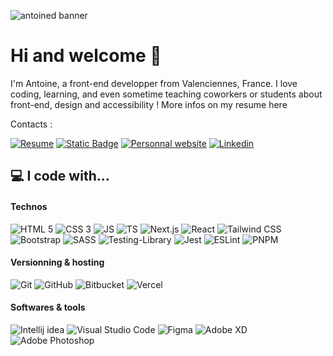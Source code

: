 ![antoined banner](https://github.com/adangleterre/adangleterre/assets/45876792/3db5f6c9-5a1f-4b8e-928c-6ce63087b277)

# Hi and welcome 👋

I'm Antoine, a front-end developper from Valenciennes, France. I love coding, learning, and even sometime teaching coworkers or students about front-end, design and accessibility ! More infos on my resume here

Contacts :

[![Resume](https://img.shields.io/badge/Take%20a%20look%20at%20my%20resume-%20%231E4D85?style=flat-square&logo=CV&logoColor=%23EAF1F6)](https://drive.google.com/file/d/1tjdjfRHZ6Q07skRe19hsihYCxvw4dIuU/view?usp=sharing)
[![Static Badge](https://img.shields.io/badge/Send%20me%20an%20email-%20%232A1B85?style=flat-square&logo=gmail&logoColor=%23EAF1F6)](mailto:bonjour@antoinedangleterre.com)
[![Personnal website](https://img.shields.io/badge/Visit%20my%20personnal%20website-%20%231B4D85?style=flat-square&logo=google-chrome&logoColor=%23EAF1F6)](https://antoinedangleterre.com)
[![Linkedin](https://img.shields.io/badge/Find%20me%20on%20LinkedIn-%20%23631B85?style=flat-square&logo=linkedin&logoColor=%23EAF1F6)](https://fr.linkedin.com/in/antoine-dangleterre)


## 💻 I code with...

#### Technos
![HTML 5](https://github.com/adangleterre/adangleterre/assets/45876792/7daba958-0408-4fed-b407-acfd98e86e4d)
![CSS 3](https://github.com/adangleterre/adangleterre/assets/45876792/5bdc1dcb-b7db-4a37-9341-ba2d36b02364)
![JS](https://github.com/adangleterre/adangleterre/assets/45876792/a6ff9932-bb16-4224-a526-81f90b4c4507)
![TS](https://img.shields.io/badge/TypeScript-007ACC?style=for-the-badge&logo=typescript&logoColor=white)
![Next.js](https://github.com/adangleterre/adangleterre/assets/45876792/6794dcd6-6f38-4f39-bc37-f0dee5f5eb54)
![React](https://github.com/adangleterre/adangleterre/assets/45876792/0f15baaa-ca71-492a-998f-d00ecaf9aa2d)
![Tailwind CSS](https://github.com/adangleterre/adangleterre/assets/45876792/3f077e10-688f-47b0-81ae-530fffa5c65f)
![Bootstrap](https://github.com/adangleterre/adangleterre/assets/45876792/c2afc014-67e9-4665-b125-0f8356f1b932)
![SASS](https://img.shields.io/badge/SASS-hotpink.svg?style=for-the-badge&logo=SASS&logoColor=white)
![Testing-Library](https://img.shields.io/badge/-TestingLibrary-%23E33332?style=for-the-badge&logo=testing-library&logoColor=white)
![Jest](https://img.shields.io/badge/-jest-%23C21325?style=for-the-badge&logo=jest&logoColor=white)
![ESLint](https://img.shields.io/badge/ESLint-4B3263?style=for-the-badge&logo=eslint&logoColor=white)
![PNPM](https://img.shields.io/badge/pnpm-%234a4a4a.svg?style=for-the-badge&logo=pnpm&logoColor=f69220)

#### Versionning & hosting
![Git](https://img.shields.io/badge/git-%23F05033.svg?style=for-the-badge&logo=git&logoColor=white)
![GitHub](https://img.shields.io/badge/github-%23121011.svg?style=for-the-badge&logo=github&logoColor=white)
![Bitbucket](https://img.shields.io/badge/bitbucket-%230047B3.svg?style=for-the-badge&logo=bitbucket&logoColor=white)
![Vercel](https://github.com/adangleterre/adangleterre/assets/45876792/95ada2d9-3cb0-4719-9c2d-96f87edf0c9b)

#### Softwares & tools
![Intellij idea](https://github.com/adangleterre/adangleterre/assets/45876792/f3411124-cd52-4ffe-b176-cb12cd05e89f)
![Visual Studio Code](https://github.com/adangleterre/adangleterre/assets/45876792/cd6796ca-0448-4b7d-8723-df7ce99e5eb9)
![Figma](https://github.com/adangleterre/adangleterre/assets/45876792/a73f8144-9420-48a3-bbff-513f29e33c11)
![Adobe XD](https://img.shields.io/badge/Adobe%20XD-470137?style=for-the-badge&logo=Adobe%20XD&logoColor=#FF61F6)
![Adobe Photoshop](https://github.com/adangleterre/adangleterre/assets/45876792/b727a163-640d-4fed-afac-ef1357e539a5)
